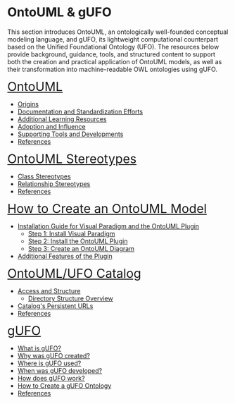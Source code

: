# OntoUML & gUFO

This section introduces OntoUML, an ontologically well-founded conceptual modeling language, and gUFO, its lightweight computational counterpart based on the Unified Foundational Ontology (UFO). The resources below provide background, guidance, tools, and structured content to support both the creation and practical application of OntoUML models, as well as their transformation into machine-readable OWL ontologies using gUFO.

<span style="font-size: 2.0em">[OntoUML](ontouml.md)</span>

- [Origins](ontouml.md##origins)
- [Documentation and Standardization Efforts](ontouml.md##documentation-and-standardization-efforts)
- [Additional Learning Resources](ontouml.md##additional-learning-resources)
- [Adoption and Influence](ontouml.md##adoption-and-influence)
- [Supporting Tools and Developments](ontouml.md##supporting-tools-and-developments)
- [References](ontouml.md##references)

<span style="font-size: 2.0em">[OntoUML Stereotypes](ontouml-stereotypes.md)</span>

- [Class Stereotypes](ontouml-stereotypes.md#class-stereotypes)
- [Relationship Stereotypes](ontouml-stereotypes.md#relationship-stereotypes)
- [References](ontouml-stereotypes.md#references)

<span style="font-size: 2.0em">[How to Create an OntoUML Model](how-to-create-ontouml-model.md#)</span>

- [Installation Guide for Visual Paradigm and the OntoUML Plugin](how-to-create-ontouml-model.md#installation-guide-for-visual-paradigm-and-the-ontouml-plugin)
  - [Step 1: Install Visual Paradigm](how-to-create-ontouml-model.md#step-1-install-visual-paradigm)
  - [Step 2: Install the OntoUML Plugin](how-to-create-ontouml-model.md#step-2-install-the-ontouml-plugin)
  - [Step 3: Create an OntoUML Diagram](how-to-create-ontouml-model.md#step-3-create-an-ontouml-diagram)
- [Additional Features of the Plugin](how-to-create-ontouml-model.md#additional-features-of-the-plugin)

<span style="font-size: 2.0em">[OntoUML/UFO Catalog](ontouml-ufo-catalog.md)</span>

- [Access and Structure](ontouml-ufo-catalog.md#access-and-structure)
  - [Directory Structure Overview](ontouml-ufo-catalog.md#directory-structure-overview)
- [Catalog's Persistent URLs](ontouml-ufo-catalog.md#catalogs-persistent-urls)
- [References](ontouml-ufo-catalog.md#references)

<span style="font-size: 2.0em">[gUFO](gufo.md)</span>

- [What is gUFO?](gufo.md#what-is-gufo)
- [Why was gUFO created?](gufo.md#why-was-gufo-created)
- [Where is gUFO used?](gufo.md#where-is-gufo-used)
- [When was gUFO developed?](gufo.md#when-was-gufo-developed)
- [How does gUFO work?](gufo.md#how-does-gufo-work)
- [How to Create a gUFO Ontology](gufo.md#how-to-create-a-gufo-ontology)
- [References](gufo.md#references)
